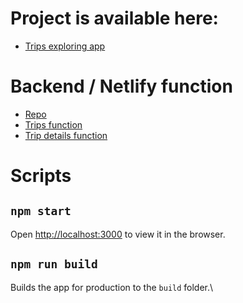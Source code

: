 # Project is available here:

- [Trips exploring app](https://trips-exploring.netlify.app/)

# Backend / Netlify function

- [Repo](https://github.com/Sektu/trip-exploring-backend)
- [Trips function](https://trips-exploring-backend.netlify.app/.netlify/functions/trips)
- [Trip details function](https://trips-exploring-backend.netlify.app/.netlify/functions/trip-details?id=1)

# Scripts

## `npm start`

Open [http://localhost:3000](http://localhost:3000) to view it in the browser.

## `npm run build`

Builds the app for production to the `build` folder.\
